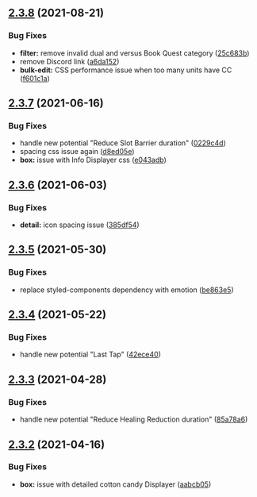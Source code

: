 ## [2.3.8](https://github.com/Nagarian/optc-box-manager/compare/v2.3.7...v2.3.8) (2021-08-21)


### Bug Fixes

* **filter:** remove invalid dual and versus Book Quest category ([25c683b](https://github.com/Nagarian/optc-box-manager/commit/25c683b3f8134a62774e33a85e395430c59ad890))
* remove Discord link ([a6da152](https://github.com/Nagarian/optc-box-manager/commit/a6da152dc0474496c37660fe2903beb1d8d62beb))
* **bulk-edit:** CSS performance issue when too many units have CC ([f601c1a](https://github.com/Nagarian/optc-box-manager/commit/f601c1aab67cb99490991156dc623b639e3addc6))



## [2.3.7](https://github.com/Nagarian/optc-box-manager/compare/v2.3.6...v2.3.7) (2021-06-16)


### Bug Fixes

* handle new potential "Reduce Slot Barrier duration" ([0229c4d](https://github.com/Nagarian/optc-box-manager/commit/0229c4dd6240d4a688e52f25d1a9b1288f6bc217))
* spacing css issue again ([d8ed05e](https://github.com/Nagarian/optc-box-manager/commit/d8ed05e2d1e86c6f6b0c0f1dbc73a03a958a6c1f))
* **box:** issue with Info Displayer css ([e043adb](https://github.com/Nagarian/optc-box-manager/commit/e043adb608d19b52531f51ee9bb83246ee5ea0b0))



## [2.3.6](https://github.com/Nagarian/optc-box-manager/compare/v2.3.5...v2.3.6) (2021-06-03)


### Bug Fixes

* **detail:** icon spacing issue ([385df54](https://github.com/Nagarian/optc-box-manager/commit/385df54409383abccde78dba47dfcfdb55111680))



## [2.3.5](https://github.com/Nagarian/optc-box-manager/compare/v2.3.4...v2.3.5) (2021-05-30)


### Bug Fixes

* replace styled-components dependency with emotion ([be863e5](https://github.com/Nagarian/optc-box-manager/commit/be863e507a84de4695eaa2c11c4357a473584122))



## [2.3.4](https://github.com/Nagarian/optc-box-manager/compare/v2.3.3...v2.3.4) (2021-05-22)


### Bug Fixes

* handle new potential "Last Tap" ([42ece40](https://github.com/Nagarian/optc-box-manager/commit/42ece40d52165a2b13fe37802021901b6ab905ee))



## [2.3.3](https://github.com/Nagarian/optc-box-manager/compare/v2.3.2...v2.3.3) (2021-04-28)


### Bug Fixes

* handle new potential "Reduce Healing Reduction duration" ([85a78a6](https://github.com/Nagarian/optc-box-manager/commit/85a78a601080d48c4ff4f49ed8b6ca63ea141e83))



## [2.3.2](https://github.com/Nagarian/optc-box-manager/compare/v2.3.1...v2.3.2) (2021-04-16)


### Bug Fixes

* **box:** issue with detailed cotton candy Displayer ([aabcb05](https://github.com/Nagarian/optc-box-manager/commit/aabcb0538f17d60ece4b74b224e87d1f97af8b5d))



